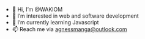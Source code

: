 - 👋 Hi, I’m @WAKIOM
- 👀 I’m interested in web and software development
- 🌱 I’m currently learning Javascript
- 📫 Reach me via agnessmanga@outlook.com

<!---
WAKIOM/WAKIOM is a ✨ special ✨ repository because its `README.md` (this file) appears on your GitHub profile.
You can click the Preview link to take a look at your changes.
--->
